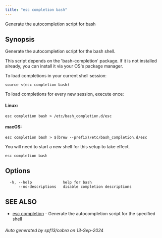 ```yaml
---
title: "esc completion bash"
---
```




Generate the autocompletion script for bash

## Synopsis

Generate the autocompletion script for the bash shell.

This script depends on the 'bash-completion' package.
If it is not installed already, you can install it via your OS's package manager.

To load completions in your current shell session:

	source <(esc completion bash)

To load completions for every new session, execute once:

#### Linux:

	esc completion bash > /etc/bash_completion.d/esc

#### macOS:

	esc completion bash > $(brew --prefix)/etc/bash_completion.d/esc

You will need to start a new shell for this setup to take effect.


```
esc completion bash
```

## Options

```
  -h, --help              help for bash
      --no-descriptions   disable completion descriptions
```

## SEE ALSO

* [esc completion](/docs/esc-cli/commands/esc_completion/)	 - Generate the autocompletion script for the specified shell

###### Auto generated by spf13/cobra on 13-Sep-2024
